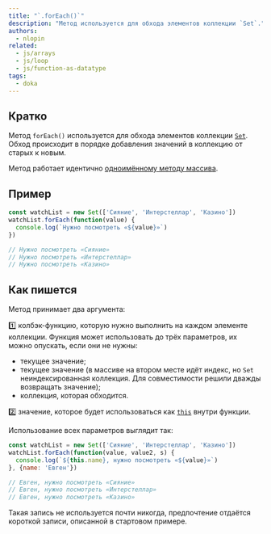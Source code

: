 ```yaml
---
title: "`.forEach()`"
description: "Метод используется для обхода элементов коллекции `Set`."
authors:
  - nlopin
related:
  - js/arrays
  - js/loop
  - js/function-as-datatype
tags:
  - doka
---
```


## Кратко

Метод `forEach()` используется для обхода элементов коллекции [`Set`](/js/set/). Обход происходит в порядке добавления значений в коллекцию от старых к новым.

Метод работает идентично [одноимённому методу массива](/js/array-foreach/).

## Пример

```js
const watchList = new Set(['Сияние', 'Интерстеллар', 'Казино'])
watchList.forEach(function(value) {
  console.log(`Нужно посмотреть «${value}»`)
})

// Нужно посмотреть «Сияние»
// Нужно посмотреть «Интерстеллар»
// Нужно посмотреть «Казино»
```

## Как пишется

Метод принимает два аргумента:

1️⃣ колбэк-функцию, которую нужно выполнить на каждом элементе коллекции. Функция может использовать до трёх параметров, их можно опускать, если они не нужны:

- текущее значение;
- текущее значение (в массиве на втором месте идёт индекс, но `Set` неиндексированная коллекция. Для совместимости решили дважды возвращать значение);
- коллекция, которая обходится.

2️⃣ значение, которое будет использоваться как [`this`](/js/function-context/) внутри функции.

Использование всех параметров выглядит так:

```js
const watchList = new Set(['Сияние', 'Интерстеллар', 'Казино'])
watchList.forEach(function(value, value2, s) {
  console.log(`${this.name}, нужно посмотреть «${value}»`)
}, {name: 'Евген'})

// Евген, нужно посмотреть «Сияние»
// Евген, нужно посмотреть «Интерстеллар»
// Евген, нужно посмотреть «Казино»
```

Такая запись не используется почти никогда, предпочтение отдаётся короткой записи, описанной в стартовом примере.
